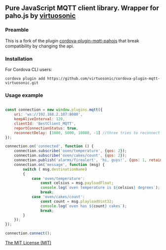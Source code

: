 ## Pure JavaScript MQTT client library. Wrapper for paho.js by [virtuosonic](http://machines.virtuosonic-sdc.com) ##

### Preamble 
This is a fork of the plugin [cordova-plugin-mqtt-pahojs](https://github.com/estbeetoo/cordova-plugin-mqtt-pahojs) that break compatibility by changing the api.

### Installation

For Cordova CLI users:

```
cordova plugin add https://github.com/virtuosonic/cordova-plugin-mqtt-virtuosonic.git
```

### Usage example

``` javascript

const connection = new window.plugins.mqtt({
	uri: 'ws://192.168.2.107:8080',
	keepAliveInterval: 120,
	clientId: 'BestClient_MQTT',
	reportConnectionStatus: true,
	reconnectDelay: [1000, 5000, 10000, -1] //three tries to reconnect will take place. If -1 met, then reconnect process will stop.
});

connection.on('connected', function () {
	connection.subscribe('oven/temperature', {qos: 2});
	connection.subscribe('oven/cakes/count', {qos: 2});
	connection.publish('alarms/firealert', 'hi, guys!', {qos: 1, retained: true});
	connection.on('message', function (msg) {
		switch ( msg.destinationName)
		{
			case 'oven/temperature':
				const celsius = msg.payloadFloat;
				console.log(`oven temperature is ${celsius} degrees`);
				break;
			case 'oven/cakes/count':
				const count = msg.playloadUint32;
				console.log(`oven has ${count} cakes`);
				break;
		}
    });
});

connection.connect();
```

[The MIT License (MIT)](http://www.opensource.org/licenses/mit-license.html)